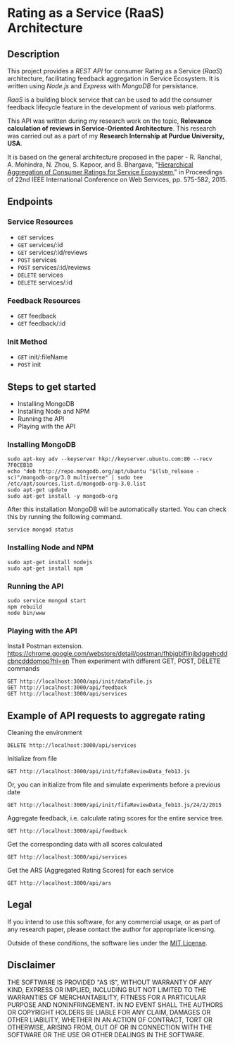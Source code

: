 # Rating as a Service (RaaS) Architecture

## Description
This project provides a *REST API* for consumer Rating as a Service (*RaaS*) architecture, facilitating feedback aggregation in Service Ecosystem. It is written using *Node.js* and *Express* with *MongoDB* for persistance. 

*RaaS* is a building block service that can be used to add the consumer feedback lifecycle feature in the development of various web platforms.

This API was written during my research work on the topic, **Relevance calculation of reviews in Service-Oriented Architecture**. This research was carried out as a part of my **Research Internship at Purdue University, USA**. 

It is based on the general architecture proposed in the paper - R. Ranchal, A. Mohindra, N. Zhou, S. Kapoor, and B. Bhargava, "[Hierarchical Aggregation of Consumer Ratings for Service Ecosystem](http://ieeexplore.ieee.org/xpl/articleDetails.jsp?arnumber=7195617&newsearch=true&queryText=Hierarchical%20Aggregation%20of%20Consumer%20Ratings%20for%20Service%20Ecosystem)," in Proceedings of 22nd IEEE International Conference on Web Services, pp. 575-582, 2015. 

## Endpoints

### Service Resources

- `GET` services
- `GET` services/:id
- `GET` services/:id/reviews
- `POST` services
- `POST` services/:id/reviews
- `DELETE` services
- `DELETE` services/:id

### Feedback Resources

- `GET` feedback
- `GET` feedback/:id

### Init Method

- `GET` init/:fileName
- `POST` init

## Steps to get started 

- Installing MongoDB
- Installing Node and NPM
- Running the API 
- Playing with the API

### Installing MongoDB

```
sudo apt-key adv --keyserver hkp://keyserver.ubuntu.com:80 --recv 7F0CEB10
echo "deb http://repo.mongodb.org/apt/ubuntu "$(lsb_release -sc)"/mongodb-org/3.0 multiverse" | sudo tee /etc/apt/sources.list.d/mongodb-org-3.0.list
sudo apt-get update
sudo apt-get install -y mongodb-org
```

After this installation MongoDB will be automatically started. You can check this by running the following command.

```
service mongod status
```

### Installing Node and NPM

```
sudo apt-get install nodejs
sudo apt-get install npm
```
### Running the API

```
sudo service mongod start
npm rebuild
node bin/www
```
### Playing with the API

Install Postman extension. https://chrome.google.com/webstore/detail/postman/fhbjgbiflinjbdggehcddcbncdddomop?hl=en
Then experiment with different GET, POST, DELETE commands

```
GET http://localhost:3000/api/init/dataFile.js
GET http://localhost:3000/api/feedback
GET http://localhost:3000/api/services
```
## Example of API requests to aggregate rating 

Cleaning the environment

`DELETE http://localhost:3000/api/services`  

Initialize from file

`GET http://localhost:3000/api/init/fifaReviewData_feb13.js`

Or, you can initialize from file and simulate experiments before a previous date

`GET http://localhost:3000/api/init/fifaReviewData_feb13.js/24/2/2015`

Aggregate feedback, i.e. calculate rating scores for the entire service tree.

`GET http://localhost:3000/api/feedback`

Get the corresponding data with all scores calculated

`GET http://localhost:3000/api/services`  

Get the ARS (Aggregated Rating Scores) for each service

`GET http://localhost:3000/api/ars`

## Legal

If you intend to use this software, for any commercial usage, or as part of any research paper,
please contact the author for appropriate licensing.

Outside of these conditions, the software lies under the [MIT License](http://sidak.mit-license.org/).

## Disclaimer

THE SOFTWARE IS PROVIDED "AS IS", WITHOUT WARRANTY OF ANY KIND, EXPRESS OR
IMPLIED, INCLUDING BUT NOT LIMITED TO THE WARRANTIES OF MERCHANTABILITY,
FITNESS FOR A PARTICULAR PURPOSE AND NONINFRINGEMENT. IN NO EVENT SHALL THE
AUTHORS OR COPYRIGHT HOLDERS BE LIABLE FOR ANY CLAIM, DAMAGES OR OTHER
LIABILITY, WHETHER IN AN ACTION OF CONTRACT, TORT OR OTHERWISE, ARISING FROM,
OUT OF OR IN CONNECTION WITH THE SOFTWARE OR THE USE OR OTHER DEALINGS IN THE
SOFTWARE.


